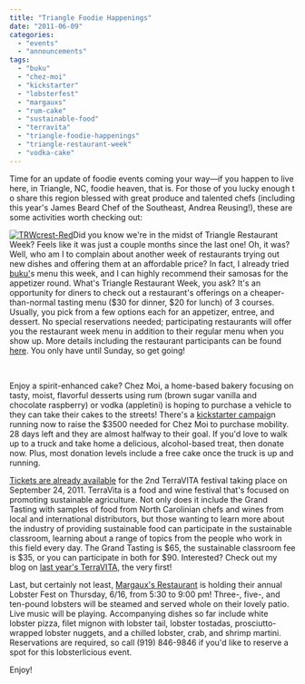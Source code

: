 ```yaml
---
title: "Triangle Foodie Happenings"
date: "2011-06-09"
categories: 
  - "events"
  - "announcements"
tags: 
  - "buku"
  - "chez-moi"
  - "kickstarter"
  - "lobsterfest"
  - "margauxs"
  - "rum-cake"
  - "sustainable-food"
  - "terravita"
  - "triangle-foodie-happenings"
  - "triangle-restaurant-week"
  - "vodka-cake"
---
```


Time for an update of foodie events coming your way—if you happen to live here, in Triangle, NC, foodie heaven, that is. For those of you lucky enough t o share this region blessed with great produce and talented chefs (including this year's James Beard Chef of the Southeast, Andrea Reusing!), these are some activities worth checking out:

﻿﻿[![](http://s3.amazonaws.com/thegourmez-wpmedia/2011/06/TRWcrest-Red-271x300.png "TRWcrest-Red")](http://s3.amazonaws.com/thegourmez-wpmedia/2011/06/TRWcrest-Red.png)Did you know we're in the midst of Triangle Restaurant Week? Feels like it was just a couple months since the last one! Oh, it was? Well, who am I to complain about another week of restaurants trying out new dishes and offering them at an affordable price? In fact, I already tried [buku'](http://www.bukuraleigh.com "Buku")s menu this week, and I can highly recommend their samosas for the appetizer round. What's Triangle Restaurant Week, you ask? It's an opportunity for diners to check out a restaurant's offerings on a cheaper-than-normal tasting menu ($30 for dinner, $20 for lunch) of 3 courses. Usually, you pick from a few options each for an appetizer, entree, and dessert. No special reservations needed; participating restaurants will offer you the restaurant week menu in addition to their regular menu when you show up. More details including the restaurant participants can be found [here](http://www.blvd.tv/trw/ "Triangle Restaurant Week"). You only have until Sunday, so get going!

 

Enjoy a spirit-enhanced cake? Chez Moi, a home-based bakery focusing on tasty, moist, flavorful desserts using rum (brown sugar vanilla and chocolate raspberry) or vodka (appletini) is hoping to purchase a vehicle to they can take their cakes to the streets! There's a [kickstarter campaig](http://www.kickstarter.com/projects/1068496825/chez-moi-on-wheels "Chez Moi campaign")n running now to raise the $3500 needed for Chez Moi to purchase mobility. 28 days left and they are almost halfway to their goal. If you'd love to walk up to a truck and take home a delicious, alcohol-based treat, then donate now. Plus, most donation levels include a free cake once the truck is up and running.

[Tickets are already available](http://www.terravitaevent.com/TerraVITA/HOME.html "TerraVITA's Website") for the 2nd TerraVITA festival taking place on September 24, 2011. TerraVita is a food and wine festival that's focused on promoting sustainable agriculture. Not only does it include the Grand Tasting with samples of food from North Carolinian chefs and wines from local and international distributors, but those wanting to learn more about the industry of providing sustainable food can participate in the sustainable classroom, learning about a range of topics from the people who work in this field every day. The Grand Tasting is $65, the sustainable classroom fee is $35, or you can participate in both for $90. Interested? Check out my blog on [last year's TerraVITA,](http://www.thegourmez.com/?p=1691 "TerraVITA report") the very first!

Last, but certainly not least, [Margaux's Restaurant](http://www.margauxsrestaurant.com/# "Margaux's Restaurant") is holding their annual Lobster Fest on Thursday, 6/16, from 5:30 to 9:00 pm! Three-, five-, and ten-pound lobsters will be steamed and served whole on their lovely patio. Live music will be playing. Accompanying dishes so far include white lobster pizza, filet mignon with lobster tail, lobster tostadas, prosciutto-wrapped lobster nuggets, and a chilled lobster, crab, and shrimp martini. Reservations are required, so call (919) 846-9846 if you'd like to reserve a spot for this lobsterlicious event.

Enjoy!
